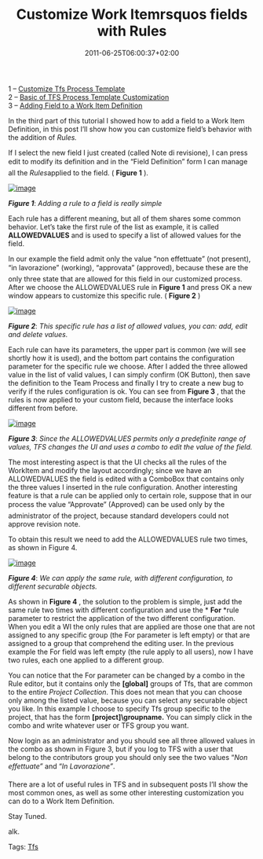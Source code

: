﻿---
title: "Customize Work Itemrsquos fields with Rules"
description: ""
date: 2011-06-25T06:00:37+02:00
draft: false
tags: [ALM,Tfs]
categories: [Tfs]
---
1 – [Customize Tfs Process Template](http://www.codewrecks.com/blog/index.php/2011/06/22/customize-tfs-process-template/)  
2 – [Basic of TFS Process Template Customization](http://www.codewrecks.com/blog/index.php/2011/06/23/basic-of-tfs-process-template-customization/)  
3 – [Adding Field to a Work Item Definition](http://www.codewrecks.com/blog/index.php/2011/06/24/customization-of-tfs-process-template-adding-field-to-a-work-item-definition/)

In the third part of this tutorial I showed how to add a field to a Work Item Definition, in this post I’ll show how you can customize field’s behavior with the addition of *Rules.*

If I select the new field I just created (called Note di revisione), I can press edit to modify its definition and in the “Field Definition” form I can manage all the *Rules*applied to the field. ( **Figure 1** ).

[![image](https://www.codewrecks.com/blog/wp-content/uploads/2011/06/image_thumb25.png "image")](https://www.codewrecks.com/blog/wp-content/uploads/2011/06/image25.png)

 ***Figure 1***: *Adding a rule to a field is really simple*

Each rule has a different meaning, but all of them shares some common behavior. Let’s take the first rule of the list as example, it is called  **ALLOWEDVALUES** and is used to specify a list of allowed values for the field.

In our example the field admit only the value “non effettuate” (not present), “in lavorazione” (working), “approvata” (approved), because these are the only three state that are allowed for this field in our customized process. After we choose the ALLOWEDVALUES rule in  **Figure 1** and press OK a new window appears to customize this specific rule. ( **Figure 2** )

[![image](http://blogs.ugidotnet.org/images/blogs_ugidotnet_org/rgm/Windows-Live-Writer/106eec0264a9_11177/image_thumb_1.png "image")](http://blogs.ugidotnet.org/images/blogs_ugidotnet_org/rgm/Windows-Live-Writer/106eec0264a9_11177/image_4.png)

 ***Figure 2***: *This specific rule has a list of allowed values, you can: add, edit and delete values.*

Each rule can have its parameters, the upper part is common (we will see shortly how it is used), and the bottom part contains the configuration parameter for the specific rule we choose. After I added the three allowed value in the list of valid values, I can simply confirm (OK Button), then save the definition to the Team Process and finally I try to create a new bug to verify if the rules configuration is ok. You can see from  **Figure 3** , that the rules is now applied to your custom field, because the interface looks different from before.

[![image](https://www.codewrecks.com/blog/wp-content/uploads/2011/06/image_thumb26.png "image")](https://www.codewrecks.com/blog/wp-content/uploads/2011/06/image26.png)

 ***Figure 3***: *Since the ALLOWEDVALUES permits only a predefinite range of values, TFS changes the UI and uses a combo to edit the value of the field.*

The most interesting aspect is that the UI checks all the rules of the WorkItem and modify the layout accordingly; since we have an ALLOWEDVALUES the field is edited with a ComboBox that contains only the three values I inserted in the rule configuration. Another interesting feature is that a rule can be applied only to certain role, suppose that in our process the value “Approvate” (Approved) can be used only by the administrator of the project, because standard developers could not approve revision note.

To obtain this result we need to add the ALLOWEDVALUES rule two times, as shown in Figure 4.

[![image](https://www.codewrecks.com/blog/wp-content/uploads/2011/06/image_thumb27.png "image")](https://www.codewrecks.com/blog/wp-content/uploads/2011/06/image27.png)

 ***Figure 4***: *We can apply the same rule, with different configuration, to different securable objects.*

As shown in  **Figure 4** , the solution to the problem is simple, just add the same rule two times with different configuration and use the * **For** *rule parameter to restrict the application of the two different configuration. When you edit a WI the only rules that are applied are those one that are not assigned to any specific group (the For parameter is left empty) or that are assigned to a group that comprehend the editing user. In the previous example the For field was left empty (the rule apply to all users), now I have two rules, each one applied to a different group.

You can notice that the For parameter can be changed by a combo in the Rule editor, but it contains only the  **[global]** groups of Tfs, that are common to the entire *Project Collection*. This does not mean that you can choose only among the listed value, because you can select any securable object you like. In this example I choose to specify Tfs group specific to the project, that has the form  **[project]\groupname.** You can simply click in the combo and write whatever user or TFS group you want.

Now login as an administrator and you should see all three allowed values in the combo as shown in Figure 3, but if you log to TFS with a user that belong to the contributors group you should only see the two values “*Non effettuate”* and “*In Lavorazione”*.

There are a lot of useful rules in TFS and in subsequent posts I’ll show the most common ones, as well as some other interesting customization you can do to a Work Item Definition.

Stay Tuned.

alk.

Tags: [Tfs](http://technorati.com/tag/Tfs)
